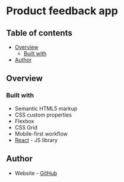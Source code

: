 # Product feedback app

## Table of contents

- [Overview](#overview)
  - [Built with](#built-with)
- [Author](#author)

## Overview

### Built with

- Semantic HTML5 markup
- CSS custom properties
- Flexbox
- CSS Grid
- Mobile-first workflow
- [React](https://reactjs.org/) - JS library

## Author

- Website - [GitHub](https://github.com/kkupcin)
